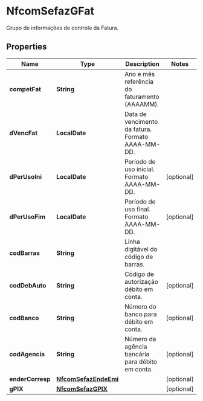

# NfcomSefazGFat

Grupo de informações de controle da Fatura.

## Properties

| Name | Type | Description | Notes |
|------------ | ------------- | ------------- | -------------|
|**competFat** | **String** | Ano e mês referência do faturamento (AAAAMM). |  |
|**dVencFat** | **LocalDate** | Data de vencimento da fatura.  Formato AAAA-MM-DD. |  |
|**dPerUsoIni** | **LocalDate** | Período de uso inicial.  Formato AAAA-MM-DD. |  [optional] |
|**dPerUsoFim** | **LocalDate** | Período de uso final.  Formato AAAA-MM-DD. |  [optional] |
|**codBarras** | **String** | Linha digitável do código de barras. |  |
|**codDebAuto** | **String** | Código de autorização débito em conta. |  [optional] |
|**codBanco** | **String** | Número do banco para débito em conta. |  [optional] |
|**codAgencia** | **String** | Número da agência bancária para débito em conta. |  [optional] |
|**enderCorresp** | [**NfcomSefazEndeEmi**](NfcomSefazEndeEmi.md) |  |  [optional] |
|**gPIX** | [**NfcomSefazGPIX**](NfcomSefazGPIX.md) |  |  [optional] |



